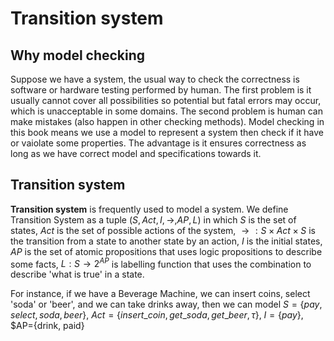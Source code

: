 # Transition system

## Why model checking

Suppose we have a system, the usual way to check the correctness is software or hardware testing performed by human. The first problem is it usually cannot cover all possibilities so potential but fatal errors may occur, which is unacceptable in some domains. The second problem is human can make mistakes (also happen in other checking methods).
Model checking in this book means we use a model to represent a system then check if it have or vaiolate some properties. The advantage is it ensures correctness as long as we have correct model and specifications towards it.

## Transition system

**Transition system** is frequently used to model a system. We define Transition System as a tuple $(S,Act,I,\rightarrow,AP,L)$ in which $S$ is the set of states, $Act$ is the set of possible actions of the system, $\rightarrow:S \times Act \times S$ is the transition from a state to another state by an action, $I$ is the initial states, $AP$ is the set of atomic propositions that uses logic propositions to describe some facts, $L:S \rightarrow 2^{AP}$ is labelling function that uses the combination to describe 'what is true' in a state.

For instance, if we have a Beverage Machine, we can insert coins, select 'soda' or 'beer', and we can take drinks away, then we can model $S=\{pay, select, soda, beer\}$, $Act=\{insert\_coin, get\_soda, get\_beer, \tau\}$, $I=\{pay\}$, $AP=\{drink, paid\}
